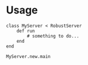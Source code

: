 Usage
=====

	class MyServer < RobustServer
		def run
			# something to do...
		end
	end
	
	MyServer.new.main
